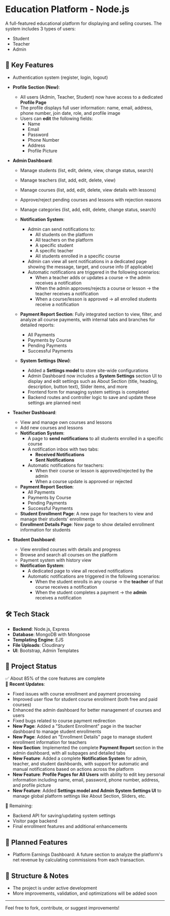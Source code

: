 # Education Platform - Node.js

A full-featured educational platform for displaying and selling courses. The system includes 3 types of users:  
- Student  
- Teacher  
- Admin

## 🚀 Key Features

- Authentication system (register, login, logout)

- **Profile Section (New)**:  
  - All users (Admin, Teacher, Student) now have access to a dedicated **Profile Page**  
  - The profile displays full user information: name, email, address, phone number, join date, role, and profile image  
  - Users can **edit** the following fields:  
    - Name  
    - Email  
    - Password  
    - Phone Number  
    - Address  
    - Profile Picture

- **Admin Dashboard**:  
  - Manage students (list, edit, delete, view, change status, search)  
  - Manage teachers (list, add, edit, delete, view)  
  - Manage courses (list, add, edit, delete, view details with lessons)  
  - Approve/reject pending courses and lessons with rejection reasons  
  - Manage categories (list, add, edit, delete, change status, search)  
  - **Notification System**:  
    - Admin can send notifications to:  
      - All students on the platform  
      - All teachers on the platform  
      - A specific student  
      - A specific teacher  
      - All students enrolled in a specific course  
    - Admin can view all sent notifications in a dedicated page showing the message, target, and course info (if applicable)  
    - Automatic notifications are triggered in the following scenarios:  
      - When a teacher adds or updates a course → the admin receives a notification  
      - When the admin approves/rejects a course or lesson → the teacher receives a notification  
      - When a course/lesson is approved → all enrolled students receive a notification  

  - **Payment Report Section**: Fully integrated section to view, filter, and analyze all course payments, with internal tabs and branches for detailed reports:  
    - All Payments  
    - Payments by Course  
    - Pending Payments  
    - Successful Payments

  - **System Settings (New)**:  
    - Added a **Settings model** to store site-wide configurations  
    - Admin Dashboard now includes a **System Settings** section UI to display and edit settings such as About Section (title, heading, description, button text), Slider items, and more  
    - Frontend form for managing system settings is completed  
    - Backend routes and controller logic to save and update these settings are planned next  

- **Teacher Dashboard**:  
  - View and manage own courses and lessons  
  - Add new courses and lessons  
  - **Notification System**:  
    - A page to **send notifications** to all students enrolled in a specific course  
    - A notification inbox with two tabs:  
      - **Received Notifications**  
      - **Sent Notifications**  
    - Automatic notifications for teachers:  
      - When their course or lesson is approved/rejected by the admin  
      - When a course update is approved or rejected  
  - **Payment Report Section**:  
    - All Payments  
    - Payments by Course  
    - Pending Payments  
    - Successful Payments  
  - **Student Enrollment Page**: A new page for teachers to view and manage their students' enrollments  
  - **Enrollment Details Page**: New page to show detailed enrollment information for students  

- **Student Dashboard**:  
  - View enrolled courses with details and progress  
  - Browse and search all courses on the platform  
  - Payment system with history view  
  - **Notification System**:  
    - A dedicated page to view all received notifications  
    - Automatic notifications are triggered in the following scenarios:  
      - When the student enrolls in any course → the **teacher** of that course receives a notification  
      - When the student completes a payment → the **admin** receives a notification  

## 🛠️ Tech Stack

- **Backend**: Node.js, Express  
- **Database**: MongoDB with Mongoose  
- **Templating Engine**: EJS  
- **File Uploads**: Cloudinary  
- **UI**: Bootstrap, Admin Templates  

## 📌 Project Status

✅ About 85% of the core features are complete  
🔧 **Recent Updates**:  
- Fixed issues with course enrollment and payment processing  
- Improved user flow for student course enrollment (both free and paid courses)  
- Enhanced the admin dashboard for better management of courses and users  
- Fixed bugs related to course payment redirection  
- **New Page**: Added a "Student Enrollment" page in the teacher dashboard to manage student enrollments  
- **New Page**: Added an "Enrollment Details" page to manage student enrollment information for teachers  
- **New Section**: Implemented the complete **Payment Report** section in the admin dashboard, with all subpages and detailed tabs  
- **New Feature**: Added a complete **Notification System** for admin, teacher, and student dashboards, with support for automatic and manual notifications based on actions across the platform  
- **New Feature**: **Profile Pages for All Users** with ability to edit key personal information including name, email, password, phone number, address, and profile picture  
- **New Feature**: Added **Settings model and Admin System Settings UI** to manage global platform settings like About Section, Sliders, etc.

🔧 Remaining:  
- Backend API for saving/updating system settings  
- Visitor page backend  
- Final enrollment features and additional enhancements  

## 🧩 Planned Features

- Platform Earnings Dashboard: A future section to analyze the platform's net revenue by calculating commissions from each transaction.

## 📁 Structure & Notes

- The project is under active development  
- More improvements, validation, and optimizations will be added soon  

---

Feel free to fork, contribute, or suggest improvements!
